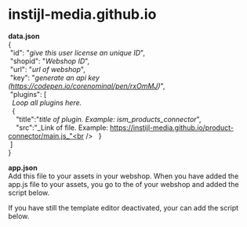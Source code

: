 # instijl-media.github.io

**data.json**<br />
{<br />
  &nbsp;"id": "_give this user license an unique ID_",<br />
  &nbsp;"shopid": "_Webshop ID_",<br />
  &nbsp;"url": "_url of webshop_",<br />
  &nbsp;"key": "_generate an api key (https://codepen.io/corenominal/pen/rxOmMJ)_",<br />
  &nbsp;"plugins": [<br />
  _&nbsp;&nbsp;Loop all plugins here._<br />
    &nbsp;&nbsp;{<br />
      &nbsp;&nbsp;&nbsp;&nbsp;"title":"_title of plugin. Example: ism_products_connector_",<br />
      &nbsp;&nbsp;&nbsp;&nbsp;"src":"_Link of file. Example: https://instijl-media.github.io/product-connector/main.js_"<br />
    &nbsp;&nbsp;}<br />
  &nbsp;]<br />
}<br />

**app.json**<br />
Add this file to your assets in your webshop.
When you have added the app.js file to your assets, you go to the <head> of your webshop and added the script below.
_<script src="{{ 'app.js' | url_asset }}?id={{ shop.id }}&secret=_YOUR GENERATED API KEY_" type="module" id="ism_app"></script>_

If you have still the template editor deactivated, your can add the script below.
_<script src="https://instijl-media.github.io/app.js?id={{ shop.id }}&secret=_YOUR GENERATED API KEY_" type="module" id="ism_app"></script>_
